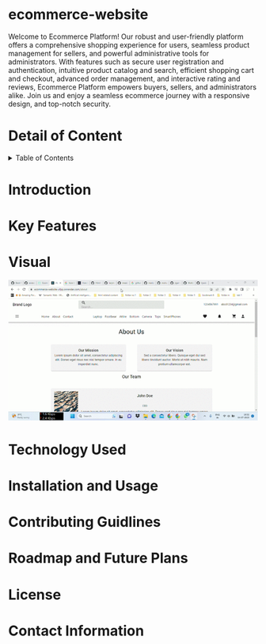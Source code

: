 # ecommerce-website
Welcome to Ecommerce Platform! Our robust and user-friendly platform offers a comprehensive shopping experience for users, seamless product management for sellers, and powerful administrative tools for administrators. With features such as secure user registration and authentication, intuitive product catalog and search, efficient shopping cart and checkout, advanced order management, and interactive rating and reviews, Ecommerce Platform empowers buyers, sellers, and administrators alike. Join us and enjoy a seamless ecommerce journey with a responsive design, and top-notch security.


# Detail of Content
<details>
  <summary>Table of Contents</summary>
  <ol>
    <li>
      <a href="#Introduction">Introduction</a>
      <ul>
        <li><a href="#built-with">Built With</a></li>
      </ul>
    </li>
    <li>
      <a href="#KeyFeatures">Key Features</a>
      <ul>
        <li><a href="#built-with">Built With</a></li>
      </ul>
    </li>
    <li>
      <a href="#Visual ">Visual </a>
      <ul>
        <li><a href="#built-with">Built With</a></li>
      </ul>
    </li>
    <li>
      <a href="#Technology Used">Technology Used</a>
      <ul>
        <li><a href="#built-with">Built With</a></li>
      </ul>
    </li>
    <li>
      <a href="#Installation and Usage">Installation and Usage</a>
      <ul>
        <li><a href="#built-with">Built With</a></li>
      </ul>
    </li>
    <li>
      <a href="#Contributing Guidlines">Contributing Guidlines</a>
      <ul>
        <li><a href="#built-with">Built With</a></li>
      </ul>
    </li>
    <li>
      <a href="#Roadmap and Future Plans">Roadmap and Future Plans</a>
      <ul>
        <li><a href="#built-with">Built With</a></li>
      </ul>
    </li>
    <li>
      <a href="#License">License</a>
      <ul>
        <li><a href="#built-with">Built With</a></li>
      </ul>
    </li>
    <li>
      <a href="#Contact Invformation">Contact Information</a>
      <ul>
        <li><a href="#built-with">Built With</a></li>
      </ul>
    </li>
  </ol>
</details>



# Introduction

# Key Features

# Visual 
![](./demo/video1.gif)

# Technology Used

# Installation and Usage

# Contributing Guidlines

# Roadmap and Future Plans

# License

# Contact Information
